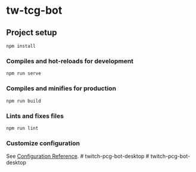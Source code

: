 # tw-tcg-bot

## Project setup
```
npm install
```

### Compiles and hot-reloads for development
```
npm run serve
```

### Compiles and minifies for production
```
npm run build
```

### Lints and fixes files
```
npm run lint
```

### Customize configuration
See [Configuration Reference](https://cli.vuejs.org/config/).
#   t w i t c h - p c g - b o t - d e s k t o p  
 #   t w i t c h - p c g - b o t - d e s k t o p  
 